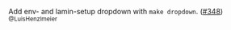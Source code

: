 Add env- and lamin-setup dropdown with `make dropdown`. ([#348](https://github.com/theislab/single-cell-best-practices/pull/348)) <sub>@LuisHenzlmeier</sub>
